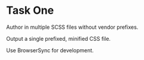 # Task One

Author in multiple SCSS files without vendor prefixes.

Output a single prefixed, minified CSS file.

Use BrowserSync for development.
